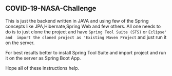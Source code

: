 ## COVID-19-NASA-Challenge

This is just the backend written in JAVA and using few of the Spring concepts like JPA,Hibernate,Spring Web and few others. 
All one needs to do is to just clone the project and have `Spring Tool Suite (STS)` or `Eclipse' and 
import the cloned project as 'Existing Maven Project` and just run it on the server.

For best results better to install Spring Tool Suite and import project and run it on the server as Spring Boot App.

Hope all of these instructions help.
